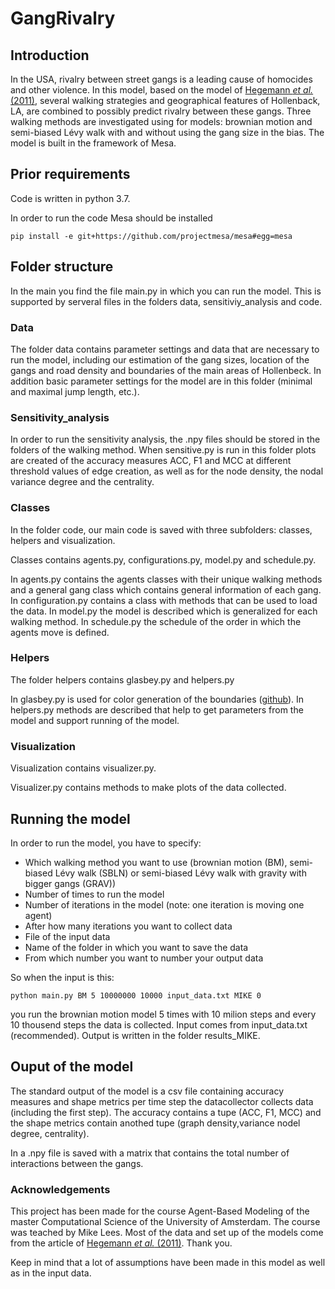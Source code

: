 # GangRivalry

## Introduction

In  the  USA,  rivalry between street gangs is a leading cause of homocides and other violence. In this model, based on the model of [Hegemann *et al.* (2011)](https://doi.org/10.1016/j.physa.2011.05.040), several walking strategies and geographical features of Hollenback, LA, are combined to possibly predict rivalry between these gangs. 
Three walking methods are investigated using for models: brownian motion and semi-biased Lévy walk with and without using the gang size in the bias. The model is built in the framework of Mesa.


## Prior requirements

Code is written in python 3.7.

In order to run the code Mesa should be installed
```
pip install -e git+https://github.com/projectmesa/mesa#egg=mesa
```



## Folder structure

In the main you find the file main.py in which you can run the model. This is supported by serveral files in the folders data, sensitiviy_analysis and code.

### Data

The folder data contains parameter settings and data that are necessary to run the model, including our estimation of the gang sizes, location of the gangs and road density and boundaries of the main areas of Hollenbeck. In addition basic parameter settings for the model are in this folder (minimal and maximal jump length, etc.).

### Sensitivity_analysis

In order to run the sensitivity analysis, the .npy files should be stored in the folders of the walking method. When sensitive.py is run in this folder plots are created of the accuracy measures ACC, F1 and MCC at different threshold values of edge creation, as well as for the node density, the nodal variance degree and the centrality.

### Classes
In the folder code, our main code is saved with three subfolders: classes, helpers and visualization.

Classes contains agents.py, configurations.py, model.py and schedule.py.

In agents.py contains the agents classes with their unique walking methods and a general gang class which contains general information of each gang.
In configuration.py contains a class with methods that can be used to load the data.
In model.py the model is described which is generalized for each walking method.
In schedule.py the schedule of the order in which the agents move is defined.

### Helpers

The folder helpers contains glasbey.py and helpers.py

In glasbey.py is used for color generation of the boundaries ([github](https://github.com/taketwo/glasbey)).
In helpers.py methods are described that help to get parameters from the model and support running of the model.

### Visualization

Visualization contains visualizer.py.

Visualizer.py contains methods to make plots of the data collected.




## Running the model

In order to run the model, you have to specify:

* Which walking method you want to use (brownian motion (BM), semi-biased Lévy walk (SBLN) or semi-biased Lévy walk with gravity with bigger gangs (GRAV))
* Number of times to run the model
* Number of iterations in the model (note: one iteration is moving one agent)
* After how many iterations you want to collect data
* File of the input data
* Name of the folder in which you want to save the data
* From which number you want to number your output data

So when the input is this:

```
python main.py BM 5 10000000 10000 input_data.txt MIKE 0

```

you run the brownian motion model 5 times with 10 milion steps and every 10 thousend steps the data is collected. Input comes from input_data.txt (recommended). Output is written in the folder results_MIKE.

## Ouput of the model

The standard output of the model is a csv file containing accuracy measures and shape metrics per time step the datacollector collects data (including the first step). The accuracy contains a tupe (ACC, F1, MCC) and the shape metrics contain anothed tupe (graph density,variance nodel degree, centrality).

In a .npy file is saved with a matrix that contains the total number of interactions between the gangs.

### Acknowledgements

This project has been made for the course Agent-Based Modeling of the master Computational Science of the University of Amsterdam. The course was teached by Mike Lees. Most of the data and set up of the models come from the article of [Hegemann *et al.* (2011)](https://doi.org/10.1016/j.physa.2011.05.040). Thank you.

Keep in mind that a lot of assumptions have been made in this model as well as in the input data.
